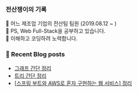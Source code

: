 ### 전산쟁이의 기록
🔭 어느 제조업 기업의 전산팀 팀원 (2019.08.12 ~ )  
🌱 PS, Web Full-Stack을 공부하고 있습니다.  
🤔 이해하고 코딩하려 노력합니다.  


### 📕 Recent Blog posts
<!-- BLOG-POST-LIST:START -->
- [그래프 간단 정리](https://kingpiggylab.tistory.com/299)
- [트리 간단 정리](https://kingpiggylab.tistory.com/298)
- [[스프링 부트와 AWS로 혼자 구현하는 웹 서비스] 정리](https://kingpiggylab.tistory.com/296)
<!-- BLOG-POST-LIST:END -->

<!--
**HoonDragonite/HoonDragonite** is a ✨ _special_ ✨ repository because its `README.md` (this file) appears on your GitHub profile.

Here are some ideas to get you started:

- 🔭 I’m currently working on ...
- 🌱 I’m currently learning ...
- 👯 I’m looking to collaborate on ...
- 🤔 I’m looking for help with ...
- 💬 Ask me about ...
- 📫 How to reach me: ...
- 😄 Pronouns: ...
- ⚡ Fun fact: ...
-->
